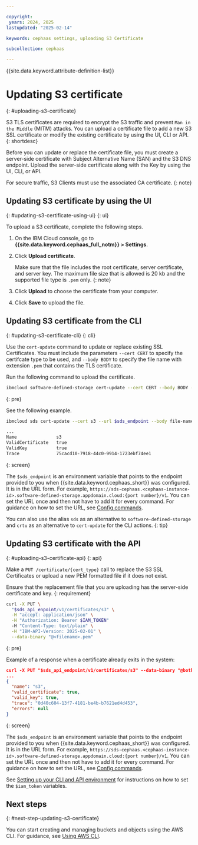 ```yaml
---

copyright:
 years: 2024, 2025
lastupdated: "2025-02-14"

keywords: cephaas settings, uploading S3 Certificate

subcollection: cephaas

---
```


{{site.data.keyword.attribute-definition-list}}

# Updating S3 certificate
{: #uploading-s3-certificate}

S3 TLS certificates are required to encrypt the S3 traffic and prevent `Man in the Middle` (MITM) attacks. You can upload a certificate file to add a new S3 SSL certificate or modify the existing certificate by using the UI, CLI or API.
{: shortdesc}

Before you can update or replace the certificate file, you must create a server-side certificate with Subject Alternative Name (SAN) and the S3 DNS endpoint. Upload the server-side certificate along with the Key by using the UI, CLI, or API.

For secure traffic, S3 Clients must use the associated CA certificate.
{: note}


## Updating S3 certificate by using the UI
{: #updating-s3-certificate-using-ui}
{: ui}

To upload a S3 certificate, complete the following steps.

1. On the IBM Cloud console, go to **{{site.data.keyword.cephaas_full_notm}} > Settings**.

2. Click **Upload certificate**.

    Make sure that the file includes the root certificate, server certificate, and server key. The maximum file size that is allowed is 20 kb and the supported file type is `.pem` only.
    {: note}

3. Click **Upload** to choose the certificate from your computer.

4. Click **Save** to upload the file.


## Updating S3 certificate from the CLI
{: #updating-s3-certificate-cli}
{: cli}

Use the `cert-update` command to update or replace existing SSL Certificates. You must include the parameters `--cert CERT` to specify the certifcate type to be used, and `--body BODY` to specify the file name with extension `.pem` that contains the TLS certificate.

Run the following command to upload the certificate.

```sh
ibmcloud software-defined-storage cert-update --cert CERT --body BODY --url string
```
{: pre}


See the following example.

```sh
ibmcloud sds cert-update --cert s3 --url $sds_endpoint --body file-name.pem

...
Name               s3
ValidCertificate   true
ValidKey           true
Trace              75cacd10-7918-44c0-9914-1723ebf74ee1
```
{: screen}

The `$sds_endpoint` is an environment variable that points to the endpoint provided to you when {{site.data.keyword.cephaas_short}} was configured. It is in the URL form. For example, `https://sds-cephaas.<cephaas-instance-id>.software-defined-storage.appdomain.cloud:{port number}/v1`. You can set the URL once and then not have to add it for every command. For guidance on how to set the URL, see [Config commands](/docs/cephaas?topic=cephaas-ic-sds-cli-reference&interface=cli#ic-config-commands).

You can also use the alias `sds` as an alternative to `software-defined-storage` and `crtu` as an alternative to `cert-update` for the CLI actions.
{: tip}

## Updating S3 certificate with the API
{: #uploading-s3-certificate-api}
{: api}

Make a `PUT /certificate/{cert_type}` call to replace the S3 SSL Certificates or upload a new PEM formatted file if it does not exist.

Ensure that the replacement file that you are uploading has the server-side certificate and key.
{: requirement}

```sh
curl -X PUT \
  "$sds_api_enpoint/v1/certificates/s3" \
  -H "accept: application/json" \
  -H "Authorization: Bearer $IAM_TOKEN"
  -H "Content-Type: text/plain" \
  -H "IBM-API-Version: 2025-02-01" \
  --data-binary "@<filename>.pem"
```
{: pre}


Example of a response when a certificate already exits in the system:

```json
curl -X PUT "$sds_api_endpoint/v1/certificates/s3" --data-binary "@both.pem" -H 'accept: application/json'  -H "Authorization: Bearer $IAM_TOKEN" -H 'IBM-API-Version: 2025-02-01'
...
{
  "name": "s3",
  "valid_certificate": true,
  "valid_key": true,
  "trace": "0d40c604-13f7-4181-be4b-b7621ed4d453",
  "errors": null
}
```
{: screen}

The `$sds_endpoint` is an environment variable that points to the endpoint provided to you when {{site.data.keyword.cephaas_short}} was configured. It is in the URL form. For example, `https://sds-cephaas.<cephaas-instance-id>.software-defined-storage.appdomain.cloud:{port number}/v1`. You can set the URL once and then not have to add it for every command. For guidance on how to set the URL, see [Config commands](/docs/cephaas?topic=cephaas-ic-sds-cli-reference&interface=cli#ic-config-commands).

See [Setting up your CLI and API environment](/docs/cephaas?topic=cephaas-set-up-environment) for instructions on how to set the `$iam_token` variables.


## Next steps
{: #next-step-updating-s3-certificate}

You can start creating and managing buckets and objects using the AWS CLI. For guidance, see [Using AWS CLI](/docs/cephaas?topic=cephaas-aws-cli).

